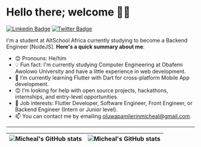 # Hello there; welcome 👋🏾
[![Linkedin Badge](https://img.shields.io/badge/-MichealAdeniran-blue?style=for-the-badge&logo=Linkedin&logoColor=white&link=https://www.linkedin.com/in/micheal-adeniran-41bb181a9/)](https://www.linkedin.com/in/micheal-adeniran-41bb181a9/) [![Twitter Badge](https://img.shields.io/badge/-@mikkyutd-1ca0f1?style=for-the-badge&logo=twitter&logoColor=white&link=https://twitter.com/mikkyutd)](https://twitter.com/mikkyutd)

I'm a student at AltSchool Africa currently studying to become a Backend Engineer [NodeJS]. 
**Here's a quick summary about me**:

- 😊 Pronouns: He/him
- 💡 Fun fact: I'm currently studying Computer Engineering at Obafemi Awolowo University and have a little experience in web development.
- 🌱 I’m currently learning Flutter with Dart for cross-platform Mobile App development.
- 😊 I’m looking for help with open source projects, hackathons, internships, and entry-level opportunities.
- 💼 Job interests: Flutter Developer, Software Engineer, Front Engineer, or Backend Engineer (Intern or Junior level).
- 📫 You can contact me by emailing oluwapamilerinmicheal@gmail.com.

---

| <img align="center" src="https://github-readme-stats.vercel.app/api?username=Mikky196&show_icons=true&include_all_commits=true&hide_border=true" alt="Micheal's GitHub stats" /> | <img align="center" src="https://github-readme-stats.vercel.app/api/top-langs/?username=Mikky196&langs_count=8&layout=compact&hide_border=true" alt="Micheal's GitHub stats" /> |
| ------------- | ------------- |
